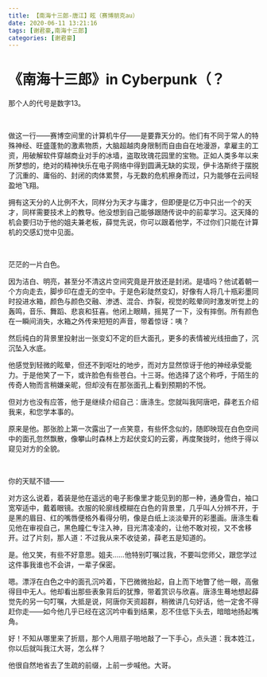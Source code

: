 ```yaml
---
title: 【南海十三郎-唐江】眩（赛博朋克au）
date: 2020-06-11 13:21:16
tags: [谢君豪,南海十三郎]
categories: [谢君豪]
---
```




《南海十三郎》in Cyberpunk（？
==============================

那个人的代号是数字13。 

<br/>

做这一行——赛博空间里的计算机牛仔——是要靠天分的。他们有不同于常人的特殊神经、旺盛蓬勃的激素物质，大脑超越肉身限制而自由自在地漫游，拿雇主的工资，用破解软件穿越商业对手的冰墙，盗取玫瑰花园里的宝物。正如人类多年以来所梦想的，绝对的精神快乐在电子网络中得到圆满无缺的实现，伊卡洛斯终于摆脱了沉重的、庸俗的、封闭的肉体累赘，与无数的危机擦身而过，只为能够在云间轻盈地飞翔。

拥有这天分的人比例不大，同样分为天才与庸才，但即便是亿万中只出一个的天才，同样需要技术上的教导。他没想到自己能够跟随传说中的前辈学习。这天降的机会要归功于他的姐夫兼老板，薛觉先说，你可以跟着他学，不过你们只能在计算机的交感幻觉中见面。

<br/>

茫茫的一片白色。

因为洁白、明亮，甚至分不清这片空间究竟是开放还是封闭。是墙吗？他试着朝一个方向走去，脚步印在虚无的空中。于是色彩陡然变幻，好像有人将几十瓶彩墨同时投进水箱，颜色与颜色交融、渗透、混合、炸裂，视觉的眩晕同时激发听觉上的轰鸣，音乐、舞蹈、悲哀和狂喜。他闭上眼睛，摇晃了一下，没有摔倒。所有颜色在一瞬间消失，水箱之外传来短短的声音，带着惊讶：咦？

然后纯白的背景里投射出一张变幻不定的巨大面孔，更多的表情被光线扭曲了，沉沉坠入水底。

他感觉到轻微的眩晕，但还不到呕吐的地步，而对方显然惊讶于他的神经承受能力。于是他笑了一下，或许脸色有些苍白。十三哥。他选择了这个称呼，于陌生的传奇人物而言稍嫌亲昵，但却没有在那张面孔上看到预期的不悦。

但对方也没有应答，他于是继续介绍自己：唐涤生。您就叫我阿唐吧，薛老五介绍我来，和您学本事的。

原来是他。那张脸上第一次露出了一点笑意，有些怀念似的，随即映现在白色空间中的面孔忽然飘散，像攀山时森林上方起伏变幻的云雾，再度聚拢时，他终于得以窥见对方的全貌。 

<br/>

你的天赋不错——

对方这么说着，着装是他在遥远的电子影像里才能见到的那一种，通身雪白，袖口宽窄适中，戴着眼镜。衣服的轮廓线模糊在白色的背景里，几乎叫人分辨不开，于是黑的眉目、红的嘴唇便格外看得分明，像是白纸上淡淡晕开的彩墨画。唐涤生看见他在审视自己，黑色瞳仁专注入神，目光清凌凌的，让他不敢对视，又不舍移开。过了片刻，那人道：不过我从来不收徒弟，薛老五是知道的。

是。他又笑，有些不好意思。姐夫……他特别叮嘱过我，不要叫您师父，跟您学过这件事我谁也不会讲，一辈子保密。

嗯。漂浮在白色之中的面孔沉吟着，下巴微微抬起，自上而下地瞥了他一眼，高傲得目中无人。他却看出那些表象背后的犹豫，带着赏识与欣喜。唐涤生蓦地想起薛觉先的另一句叮嘱，大抵是说，阿唐你天资超群，稍微讲几句好话，他一定舍不得赶你走——如今他几乎已经在这沉吟中看到结果，忍不住低下头去，暗暗地扬起嘴角。

好！不知从哪里来了折扇，那个人用扇子啪地敲了一下手心，点头道：我本姓江，你以后就叫我江大哥，怎么样？

他很自然地省去了生疏的前缀，上前一步喊他。大哥。
